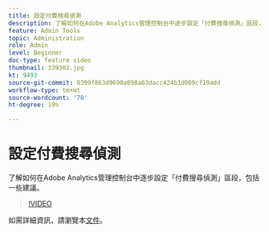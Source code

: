 ```yaml
---
title: 設定付費搜尋偵測
description: 了解如何在Adobe Analytics管理控制台中逐步設定「付費搜尋偵測」區段，包括一些建議。
feature: Admin Tools
topic: Administration
role: Admin
level: Beginner
doc-type: feature video
thumbnail: 339302.jpg
kt: 9493
source-git-commit: 0399f863d9690a098a63dacc424b1d069cf19add
workflow-type: tm+mt
source-wordcount: '78'
ht-degree: 19%

---
```



# 設定付費搜尋偵測

了解如何在Adobe Analytics管理控制台中逐步設定「付費搜尋偵測」區段，包括一些建議。

>[!VIDEO](https://video.tv.adobe.com/v/339302/?quality=12&learn=on)

如需詳細資訊，請瀏覽本[文件](https://experienceleague.adobe.com/docs/analytics/admin/admin-tools/paid-search-detection/paid-search-detection.html?lang=en#section_0C2CFA0AF77B47098BE37CB024665D0D)。
